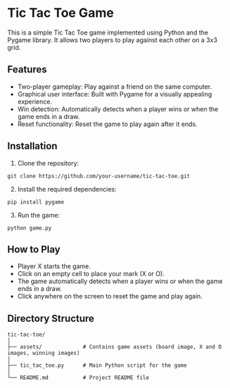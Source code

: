 # Tic Tac Toe Game

This is a simple Tic Tac Toe game implemented using Python and the Pygame library. It allows two players to play against each other on a 3x3 grid.

## Features
- Two-player gameplay: Play against a friend on the same computer.
- Graphical user interface: Built with Pygame for a visually appealing experience.
- Win detection: Automatically detects when a player wins or when the game ends in a draw.
- Reset functionality: Reset the game to play again after it ends.

## Installation
1. Clone the repository:

```
git clone https://github.com/your-username/tic-tac-toe.git
```

2. Install the required dependencies:

```
pip install pygame
```

3. Run the game:

```
python game.py
```

## How to Play

- Player X starts the game.
- Click on an empty cell to place your mark (X or O).
- The game automatically detects when a player wins or when the game ends in a draw.
- Click anywhere on the screen to reset the game and play again.

## Directory Structure

```
tic-tac-toe/
│
├── assets/             # Contains game assets (board image, X and O images, winning images)
│
├── tic_tac_toe.py      # Main Python script for the game
│
└── README.md           # Project README file
```
